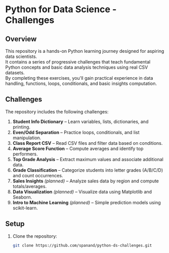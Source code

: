 # Python for Data Science - Challenges

## Overview
This repository is a hands-on Python learning journey designed for aspiring data scientists.  
It contains a series of progressive challenges that teach fundamental Python concepts and basic data analysis techniques using real CSV datasets.  
By completing these exercises, you'll gain practical experience in data handling, functions, loops, conditionals, and basic insights computation.

## Challenges
The repository includes the following challenges:

1. **Student Info Dictionary** – Learn variables, lists, dictionaries, and printing.
2. **Even/Odd Separation** – Practice loops, conditionals, and list manipulation.
3. **Class Report CSV** – Read CSV files and filter data based on conditions.
4. **Average Score Function** – Compute averages and identify top performers.
5. **Top Grade Analysis** – Extract maximum values and associate additional data.
6. **Grade Classification** – Categorize students into letter grades (A/B/C/D) and count occurrences.
7. **Sales Insights** *(planned)* – Analyze sales data by region and compute totals/averages.
8. **Data Visualization** *(planned)* – Visualize data using Matplotlib and Seaborn.
9. **Intro to Machine Learning** *(planned)* – Simple prediction models using scikit-learn.

## Setup
1. Clone the repository:
   ```bash
   git clone https://github.com/spanand/python-ds-challenges.git
